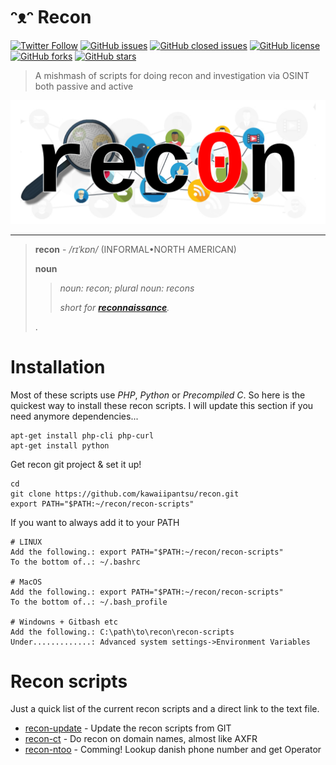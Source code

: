 # ᵔᴥᵔ Recon
[![Twitter Follow](https://img.shields.io/twitter/follow/davidbl.svg?style=social&label=Follow)](https://twitter.com/davidbl) [![GitHub issues](https://img.shields.io/github/issues/kawaiipantsu/recon.svg)](https://github.com/kawaiipantsu/recon/issues) [![GitHub closed issues](https://img.shields.io/github/issues-closed/kawaiipantsu/recon.svg)](https://github.com/kawaiipantsu/recon/issues) [![GitHub license](https://img.shields.io/github/license/kawaiipantsu/recon.svg)](https://github.com/kawaiipantsu/recon/blob/master/LICENSE) [![GitHub forks](https://img.shields.io/github/forks/kawaiipantsu/recon.svg)](https://github.com/kawaiipantsu/recon/network) [![GitHub stars](https://img.shields.io/github/stars/kawaiipantsu/recon.svg)](https://github.com/kawaiipantsu/recon/stargazers)
> A mishmash of scripts for doing recon and investigation via OSINT both passive and active

![Rec0n](docs/images/rec0n-logo.png)

---

> **recon** - */rɪˈkɒn/* (INFORMAL•NORTH AMERICAN)
>
> **noun**
>> *noun: recon; plural noun: recons*
>> 
>> *short for **[reconnaissance](https://dictionary.cambridge.org/dictionary/english/reconnaissance)**.*
>
> .
# Installation

Most of these scripts use *PHP*, *Python* or *Precompiled C*. So here is the quickest way to
install these recon scripts. I will update this section if you need anymore
dependencies...

```
apt-get install php-cli php-curl
apt-get install python
```
Get recon git project & set it up!
```
cd
git clone https://github.com/kawaiipantsu/recon.git
export PATH="$PATH:~/recon/recon-scripts"
```
If you want to always add it to your PATH
```
# LINUX
Add the following.: export PATH="$PATH:~/recon/recon-scripts"
To the bottom of..: ~/.bashrc

# MacOS
Add the following.: export PATH="$PATH:~/recon/recon-scripts"
To the bottom of..: ~/.bash_profile

# Windowns + Gitbash etc
Add the following.: C:\path\to\recon\recon-scripts
Under.............: Advanced system settings->Environment Variables
``` 

# Recon scripts
Just a quick list of the current recon scripts and a direct link to the text file.
- [recon-update](docs/recon-update.txt) - Update the recon scripts from GIT
- [recon-ct](docs/recon-ct.txt) - Do recon on domain names, almost like AXFR
- [recon-ntoo](docs/recon-ntoo.txt) - Comming! Lookup danish phone number and get Operator






